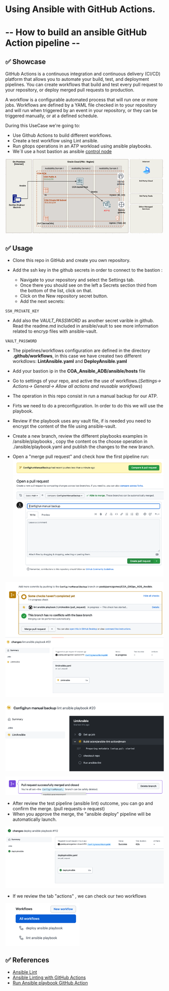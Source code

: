 # Using Ansible with GitHub Actions. 
# -- How to build an ansible GitHub Action pipeline --

## ✅ Showcase

GitHub Actions is a continuous integration and continuous delivery (CI/CD) platform that allows you to automate your build, test, and deployment pipelines. You can create workflows that build and test every pull request to your repository, or deploy merged pull requests to production.

A workflow is a configurable automated process that will run one or more jobs. Workflows are defined by a YAML file checked in to your repository and will run when triggered by an event in your repository, or they can be triggered manually, or at a defined schedule.

During this UseCase we're going to:

* Use Github Actions to build different workflows.
* Create a test workflow using Lint ansible.
* Run gitops operations in an ATP workload using ansible playbooks.
* We´ll use a host bastion as ansible [control node](https://docs.ansible.com/ansible/2.5/network/getting_started/basic_concepts.html#control-node)

![tabactions](images/Diagram_Ansible.png)


## ✅ Usage

* Clone this repo in GitHub and create you own repository.
* Add the ssh key in the github secrets in order to connect to the bastion :

   * Navigate to your repository and select the Settings tab.
   * Once there you should see on the left a Secrets section third from the bottom of the list, click on that.
   * Click on the New repository secret button. 
   * Add the next secrets:

````
SSH_PRIVATE_KEY
````

* Add also the *VAULT_PASSWORD* as another secret varible in github. Read the readme.md included in ansible/vault to see more information related to encryp files with ansible-vault.

````
VAULT_PASSWORD
````

* The pipelines/workflows configuration are defined in the directory **.github/workflows**, in this case we have created two different workdlows: **LintAnsible.yaml** and **DeployAnsible.yaml**
* Add your bastion ip in the **COA_Ansible_ADB/ansible/hosts** file
* Go to settings of your repo, and active the use of workflows.(*Settings-> Actions-> General-> Allow all actions and reusable workflows*)

* The operation in this repo consist in run a manual backup for our ATP.
* Firts we need to do a preconfiguration. In order to do this we will use the playbook.

* Review if the playbook uses any vault file, if is needed you need to encrypt the content of the file using ansible-vault.  

* Create a new branch, review the different playbooks examples in /ansible/playbooks , copy the content os the choose operation in ./ansible/playbook.yaml and publish the changes to the new branch. 

* Open a "merge pull request" and check how the first  pipeline run:
![tabactions](images/1.png)
![tabactions](images/2.png)

![tabactions](images/3.png)
![tabactions](images/7.png)

![tabactions](images/4.png)

![tabactions](images/6.png)
* After review the test pipeline (ansible lint) outcome, you can go and confirm the merge. (pull requests-> request)
* When you approve the merge, the "ansible deploy" pipeline will be automatically launch.

![tabactions](images/8.png)

* If we review the tab "actions" , we can check our two workflows

![tabactions](images/9.png)

## ✅ References
* [Ansible Lint](https://ansible-lint.readthedocs.io/en/latest/)
* [Ansible Linting with GitHub Actions](https://www.ansible.com/blog/ansible-linting-with-github-actions)
* [Run Ansible playbook GitHub Action](https://github.com/dawidd6/action-ansible-playbook)


